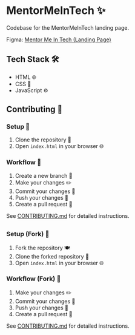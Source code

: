 # MentorMeInTech ✨

Codebase for the MentorMeInTech landing page.

Figma: [Mentor Me In Tech (Landing Page)](https://www.figma.com/file/8K3Xa5T6VkDkN9GKoygDtm/Mentor-Me-In-Tech-(Landing-page))

## Tech Stack 🛠️

- HTML 🌐
- CSS 🎨
- JavaScript ⚙️

## Contributing 🤝

### Setup 🚀

1. Clone the repository 📂
2. Open `index.html` in your browser 🌐

### Workflow 📝

1. Create a new branch 🌿
2. Make your changes ✏️
3. Commit your changes 💾
4. Push your changes 🚀
5. Create a pull request 🔄

See [CONTRIBUTING.md](CONTRIBUTING.md) for detailed instructions.

##

### Setup (Fork) 🍴

1. Fork the repository 🍽️
2. Clone the forked repository 📂
3. Open `index.html` in your browser 🌐

### Workflow (Fork) 📝

1. Make your changes ✏️
2. Commit your changes 💾
3. Push your changes 🚀
4. Create a pull request 🔄

See [CONTRIBUTING.md](CONTRIBUTING.md) for detailed instructions.

##
